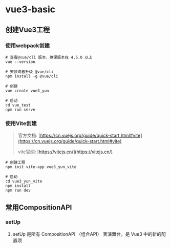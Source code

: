 # vue3-basic
 

## 创建Vue3工程

### 使用webpack创建

```shell
# 查看@vue/cli 版本，确保版本在 4.5.0 以上
vue --version

# 安装或者升级 @vue/cli 
npm install -g @vue/cli

# 创建
vue create vue3_yun

# 启动
cd vue_test
npm run serve
```


### 使用Vite创建

>  官方文档: [https://cn.vuejs.org/guide/quick-start.html#vite](https://cn.vuejs.org/guide/quick-start.html#vite)
> 
>  vite官网: [https://vitejs.cn/](https://vitejs.cn/)

```shell
# 创建工程
npm init vite-app vue3_yun_vite

# 启动
cd vue3_yun_vite
npm install
npm run dev
```

## 常用CompositionAPI

### setUp

1. setUp 是所有 CompositionAPI （组合API） 表演舞台，是 Vue3 中的新的配置项
